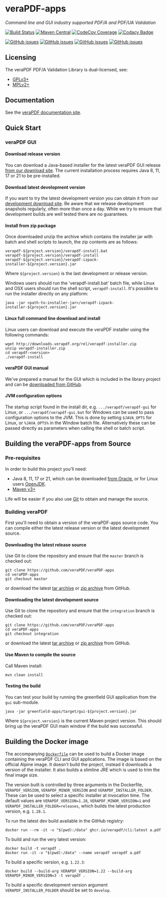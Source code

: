 # veraPDF-apps

*Command line and GUI industry supported PDF/A and PDF/UA Validation*

[![Build Status](https://jenkins.openpreservation.org/job/veraPDF/job/1.29/job/apps/badge/icon)](https://jenkins.openpreservation.org/job/veraPDF/job/1.29/job/apps/ "OPF Jenkins")
[![Maven Central](https://img.shields.io/maven-central/v/org.verapdf/verapdf-apps.svg)](https://repo1.maven.org/maven2/org/verapdf/verapdf-apps/ "Maven central")
[![CodeCov Coverage](https://img.shields.io/codecov/c/github/veraPDF/veraPDF-apps.svg)](https://codecov.io/gh/veraPDF/veraPDF-apps/ "CodeCov coverage")
[![Codacy Badge](https://app.codacy.com/project/badge/Grade/ac55527c6ac04c3ab57c932c85c9be4d)](https://app.codacy.com/gh/veraPDF/veraPDF-apps/dashboard?utm_source=gh&utm_medium=referral&utm_content=&utm_campaign=Badge_grade "Codacy grade")

[![GitHub issues](https://img.shields.io/github/issues/veraPDF/veraPDF-library.svg)](https://github.com/veraPDF/veraPDF-library/issues "Open issues on GitHub")
[![GitHub issues](https://img.shields.io/github/issues-closed/veraPDF/veraPDF-library.svg)](https://github.com/veraPDF/veraPDF-library/issues?q=is%3Aissue+is%3Aclosed "Closed issues on GitHub")
[![GitHub issues](https://img.shields.io/github/issues-pr/veraPDF/veraPDF-apps.svg)](https://github.com/veraPDF/veraPDF-apps/pulls "Open pull requests on GitHub")
[![GitHub issues](https://img.shields.io/github/issues-pr-closed/veraPDF/veraPDF-apps.svg)](https://github.com/veraPDF/veraPDF-apps/pulls?q=is%3Apr+is%3Aclosed "Closed pull requests on GitHub")

Licensing
---------
The veraPDF PDF/A Validation Library is dual-licensed, see:

- [GPLv3+](LICENSE.GPL "GNU General Public License, version 3")
- [MPLv2+](LICENSE.MPL "Mozilla Public License, version 2.0")

## Documentation

See the [veraPDF documentation site](https://docs.verapdf.org/).

## Quick Start

### veraPDF GUI

#### Download release version

You can download a Java-based installer for the latest veraPDF GUI release [from our download site](https://software.verapdf.org/rel/verapdf-installer.zip). The current installation process requires Java 8, 11, 17 or 21 to be pre-installed.

#### Download latest development version

If you want to try the latest development version you can obtain it from our [development download site](https://software.verapdf.org/dev/verapdf-installer.zip). Be aware that we release development snapshots regularly, often more than once a day. While we try to ensure that development builds are well tested there are no guarantees.

#### Install from zip package

Once downloaded unzip the archive which contains the installer jar with batch and shell scripts to launch, the zip contents are as follows:

    verapdf-${project.version}/verapdf-install.bat
    verapdf-${project.version}/verapdf-install
    verapdf-${project.version}/verapdf-izpack-installer-${project.version}.jar

Where `${project.version}` is the last development or release version.

Windows users should run the 'verapdf-install.bat' batch file, while Linux and OSX users should run the shell script, `verapdf-install`. It's possible to run the installer directly on any platform:

    java -jar <path-to-installer-jar>/verapdf-izpack-installer-${project.version}.jar

#### Linux full command line download and install

Linux users can download and execute the veraPDF installer using the following commands:

    wget http://downloads.verapdf.org/rel/verapdf-installer.zip
    unzip verapdf-installer.zip
    cd verapdf-<version>
    ./verapdf-install

#### veraPDF GUI manual

We've prepared a manual for the GUI which is included in the library project and can be [downloaded from GitHub](https://github.com/veraPDF/veraPDF-apps/raw/integration/veraPDFPDFAConformanceCheckerGUI.pdf).

#### JVM configuration options

The startup script found in the install dir, e.g. `.../verapdf/verapdf-gui` for Linux, or `.../verapdf/verapdf-gui.bat` for Windows can be used to pass
configuration options to the JVM. This is done by setting `$JAVA_OPTS` for Linux, or `%JAVA_OPTS%` in the Window batch file. Alternatively these can be
passed directly as parameters when calling the shell or batch script.

## Building the veraPDF-apps from Source

### Pre-requisites

In order to build this project you'll need:

- Java 8, 11, 17 or 21, which can be downloaded [from Oracle](https://www.oracle.com/technetwork/java/javase/downloads/index.html), or for Linux users [OpenJDK](https://openjdk.java.net/install/index.html).
- [Maven v3+](https://maven.apache.org/)

Life will be easier if you also use [Git](https://git-scm.com/) to obtain and manage the source.

### Building veraPDF

First you'll need to obtain a version of the veraPDF-apps source code. You can compile either the latest release version or the latest development source.

#### Downloading the latest release source

Use Git to clone the repository and ensure that the `master` branch is checked out:

    git clone https://github.com/veraPDF/veraPDF-apps
    cd veraPDF-apps
    git checkout master

or download the latest [tar archive](https://github.com/veraPDF/veraPDF-apps/archive/master.tar.gz "veraPDF-apps latest GitHub tar archive") or [zip archive](https://github.com/veraPDF/veraPDF-apps/archive/master.zip "veraPDF-apps latest GitHub zip archive") from GitHub.

#### Downloading the latest development source

Use Git to clone the repository and ensure that the `integration` branch is checked out:

    git clone https://github.com/veraPDF/veraPDF-apps
    cd veraPDF-apps
    git checkout integration

or download the latest [tar archive](https://github.com/veraPDF/veraPDF-apps/archive/integration.tar.gz "veraPDF-apps latest GitHub tar archive") or [zip archive](https://github.com/veraPDF/veraPDF-apps/archive/integration.zip "veraPDF-apps latest GitHub zip archive") from GitHub.

#### Use Maven to compile the source

Call Maven install:

    mvn clean install

#### Testing the build

You can test your build by running the greenfield GUI application from the `gui` sub-module.

    java -jar greenfield-apps/target/gui-${project.version}.jar

Where `${project.version}` is the current Maven project version. This should bring up the veraPDF GUI main window if the build was successful.

## Building the Docker image

The accompanying [`Dockerfile`](Dockerfile) can be used to build a Docker image containing the veraPDF CLI and GUI applications. The image is based on the official Alpine image. It doesn't build the project, instead it downloads a version of the installer. It also builds a slimline JRE which is used to trim the final image size.

The version built is controlled by three arguments in the Dockerfile, `VERAPDF_VERSION`, `VERAPDF_MINOR_VERSION` and `VERAPDF_INSTALLER_FOLDER`. These can be used to select a specific installer at invocation time. The default values are `VERAPDF_VERSION=1.28`, `VERAPDF_MINOR_VERSION=1` and `VERAPDF_INSTALLER_FOLDER=releases`, which builds the latest production version, e.g. `1.28.1`.

To run the latest dev build available in the GitHub registry:

    docker run --rm -it -v "$(pwd):/data" ghcr.io/verapdf/cli:latest a.pdf 

To build and run the very latest version:

    docker build -t verapdf .
    docker run -it -v "$(pwd):/data" --name verapdf verapdf a.pdf 

To build a specific version, e.g. `1.22.3`:

    docker build --build-arg VERAPDF_VERSION=1.22 --build-arg VERAPDF_MINOR_VERSION=3 -t verapdf .

To build a specific development version argument `VERAPDF_INSTALLER_FOLDER` should be set to `develop`.

